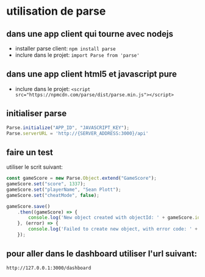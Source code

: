 # utilisation de parse

## dans une app client qui tourne avec nodejs
- installer parse client: `npm install parse`
- inclure dans le projet: `import Parse from 'parse'`

## dans une app client html5 et javascript pure
- inclure dans le projet: `<script src="https://npmcdn.com/parse/dist/parse.min.js"></script>`

## initialiser parse

```js
Parse.initialize("APP_ID", "JAVASCRIPT_KEY");
Parse.serverURL = 'http://{SERVER_ADDRESS:3000}/api'
```

## faire un test
utiliser le scrit suivant:

```js
const gameScore = new Parse.Object.extend("GameScore");
gameScore.set("score", 1337);
gameScore.set("playerName", "Sean Plott");
gameScore.set("cheatMode", false);

gameScore.save()
    .then((gameScore) => {
        console.log('New object created with objectId: ' + gameScore.id);
    }, (error) => {
        console.log('Failed to create new object, with error code: ' + error.message);
    });
```

## pour aller dans le dashboard utiliser l'url suivant:
`http://127.0.0.1:3000/dashboard`